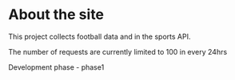 # About the site

This project collects football data and in the sports API.

The number of requests are currently limited to 100 in every 24hrs

Development phase - phase1
